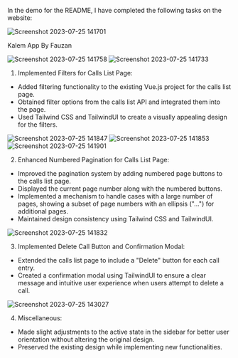 
In the demo for the README, I have completed the following tasks on the website:

![Screenshot 2023-07-25 141701](https://github.com/Fauzanyan/task-vuejs-tailwind/assets/90127994/d896be4d-454d-40a2-a48d-03c19dc0784a)

Kalem App By Fauzan


![Screenshot 2023-07-25 141758](https://github.com/Fauzanyan/task-vuejs-tailwind/assets/90127994/7236195a-7209-45ab-9f37-234d3f4d3ecd)
![Screenshot 2023-07-25 141733](https://github.com/Fauzanyan/task-vuejs-tailwind/assets/90127994/1a8b1f18-1b7d-48c5-a25e-753a4a3b4efb)

1. Implemented Filters for Calls List Page:
* Added filtering functionality to the existing Vue.js project for the calls list page.
* Obtained filter options from the calls list API and integrated them into the page.
* Used Tailwind CSS and TailwindUI to create a visually appealing design for the filters.
  
![Screenshot 2023-07-25 141847](https://github.com/Fauzanyan/task-vuejs-tailwind/assets/90127994/13797605-267c-4afc-bf4b-1630de5b790a)
![Screenshot 2023-07-25 141853](https://github.com/Fauzanyan/task-vuejs-tailwind/assets/90127994/93c0aca2-6287-42ac-ae60-fcea5ea1a2cd)
![Screenshot 2023-07-25 141901](https://github.com/Fauzanyan/task-vuejs-tailwind/assets/90127994/1730b7fd-5c71-495e-bf87-72479a4dc7bb)

2. Enhanced Numbered Pagination for Calls List Page:
* Improved the pagination system by adding numbered page buttons to the calls list page.
* Displayed the current page number along with the numbered buttons.
* Implemented a mechanism to handle cases with a large number of pages, showing a subset of page numbers with an ellipsis ("...") for additional pages.
* Maintained design consistency using Tailwind CSS and TailwindUI.

![Screenshot 2023-07-25 141832](https://github.com/Fauzanyan/task-vuejs-tailwind/assets/90127994/4768866a-c10d-4c7e-9edc-9914fa768f14)

3. Implemented Delete Call Button and Confirmation Modal:
* Extended the calls list page to include a "Delete" button for each call entry.
* Created a confirmation modal using TailwindUI to ensure a clear message and intuitive user experience when users attempt to delete a call.
  
![Screenshot 2023-07-25 143027](https://github.com/Fauzanyan/task-vuejs-tailwind/assets/90127994/6ed29966-f855-4075-8c04-d5051d509b0b)

4. Miscellaneous:
* Made slight adjustments to the active state in the sidebar for better user orientation without altering the original design.
* Preserved the existing design while implementing new functionalities.


